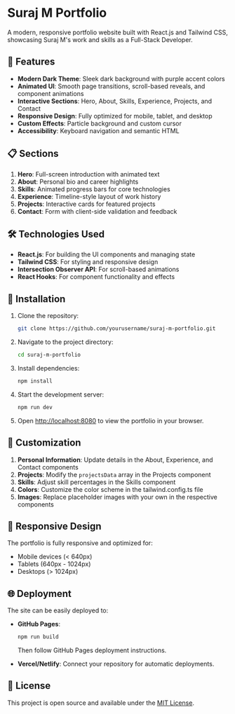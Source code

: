 
# Suraj M Portfolio

A modern, responsive portfolio website built with React.js and Tailwind CSS, showcasing Suraj M's work and skills as a Full-Stack Developer.

## 🚀 Features

- **Modern Dark Theme**: Sleek dark background with purple accent colors
- **Animated UI**: Smooth page transitions, scroll-based reveals, and component animations
- **Interactive Sections**: Hero, About, Skills, Experience, Projects, and Contact
- **Responsive Design**: Fully optimized for mobile, tablet, and desktop
- **Custom Effects**: Particle background and custom cursor
- **Accessibility**: Keyboard navigation and semantic HTML

## 📋 Sections

1. **Hero**: Full-screen introduction with animated text
2. **About**: Personal bio and career highlights
3. **Skills**: Animated progress bars for core technologies
4. **Experience**: Timeline-style layout of work history
5. **Projects**: Interactive cards for featured projects
6. **Contact**: Form with client-side validation and feedback

## 🛠️ Technologies Used

- **React.js**: For building the UI components and managing state
- **Tailwind CSS**: For styling and responsive design
- **Intersection Observer API**: For scroll-based animations
- **React Hooks**: For component functionality and effects

## 🔧 Installation

1. Clone the repository:
   ```bash
   git clone https://github.com/yourusername/suraj-m-portfolio.git
   ```

2. Navigate to the project directory:
   ```bash
   cd suraj-m-portfolio
   ```

3. Install dependencies:
   ```bash
   npm install
   ```

4. Start the development server:
   ```bash
   npm run dev
   ```

5. Open [http://localhost:8080](http://localhost:8080) to view the portfolio in your browser.

## 🎨 Customization

1. **Personal Information**: Update details in the About, Experience, and Contact components
2. **Projects**: Modify the `projectsData` array in the Projects component
3. **Skills**: Adjust skill percentages in the Skills component
4. **Colors**: Customize the color scheme in the tailwind.config.ts file
5. **Images**: Replace placeholder images with your own in the respective components

## 📱 Responsive Design

The portfolio is fully responsive and optimized for:
- Mobile devices (< 640px)
- Tablets (640px - 1024px)
- Desktops (> 1024px)

## 🌐 Deployment

The site can be easily deployed to:

- **GitHub Pages**:
  ```bash
  npm run build
  ```
  Then follow GitHub Pages deployment instructions.

- **Vercel/Netlify**: Connect your repository for automatic deployments.

## 📄 License

This project is open source and available under the [MIT License](LICENSE).
